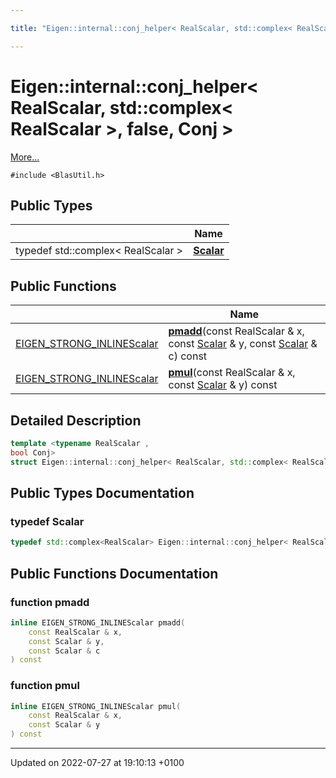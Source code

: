 ```yaml
---

title: "Eigen::internal::conj_helper< RealScalar, std::complex< RealScalar >, false, Conj >"

---
```


# Eigen::internal::conj_helper< RealScalar, std::complex< RealScalar >, false, Conj >



 [More...](#detailed-description)


`#include <BlasUtil.h>`

## Public Types

|                | Name           |
| -------------- | -------------- |
| typedef std::complex< RealScalar > | **[Scalar](http://example.org/classes/structeigen_1_1internal_1_1conj__helper_3_01realscalar_00_01std_1_1complex_3_01realscalar_01_4_00_01false_00_01conj_01_4/#typedef-scalar)**  |

## Public Functions

|                | Name           |
| -------------- | -------------- |
| <a href="http://example.org/files/macros_8h/#define-eigen-strong-inline">EIGEN_STRONG_INLINE</a><a href="http://example.org/classes/structeigen_1_1internal_1_1conj__helper_3_01realscalar_00_01std_1_1complex_3_01realscalar_01_4_00_01false_00_01conj_01_4/#typedef-scalar">Scalar</a> | **[pmadd](http://example.org/classes/structeigen_1_1internal_1_1conj__helper_3_01realscalar_00_01std_1_1complex_3_01realscalar_01_4_00_01false_00_01conj_01_4/#function-pmadd)**(const RealScalar & x, const <a href="http://example.org/classes/structeigen_1_1internal_1_1conj__helper_3_01realscalar_00_01std_1_1complex_3_01realscalar_01_4_00_01false_00_01conj_01_4/#typedef-scalar">Scalar</a> & y, const <a href="http://example.org/classes/structeigen_1_1internal_1_1conj__helper_3_01realscalar_00_01std_1_1complex_3_01realscalar_01_4_00_01false_00_01conj_01_4/#typedef-scalar">Scalar</a> & c) const |
| <a href="http://example.org/files/macros_8h/#define-eigen-strong-inline">EIGEN_STRONG_INLINE</a><a href="http://example.org/classes/structeigen_1_1internal_1_1conj__helper_3_01realscalar_00_01std_1_1complex_3_01realscalar_01_4_00_01false_00_01conj_01_4/#typedef-scalar">Scalar</a> | **[pmul](http://example.org/classes/structeigen_1_1internal_1_1conj__helper_3_01realscalar_00_01std_1_1complex_3_01realscalar_01_4_00_01false_00_01conj_01_4/#function-pmul)**(const RealScalar & x, const <a href="http://example.org/classes/structeigen_1_1internal_1_1conj__helper_3_01realscalar_00_01std_1_1complex_3_01realscalar_01_4_00_01false_00_01conj_01_4/#typedef-scalar">Scalar</a> & y) const |

## Detailed Description

```cpp
template <typename RealScalar ,
bool Conj>
struct Eigen::internal::conj_helper< RealScalar, std::complex< RealScalar >, false, Conj >;
```

## Public Types Documentation

### typedef Scalar

```cpp
typedef std::complex<RealScalar> Eigen::internal::conj_helper< RealScalar, std::complex< RealScalar >, false, Conj >::Scalar;
```


## Public Functions Documentation

### function pmadd

```cpp
inline EIGEN_STRONG_INLINEScalar pmadd(
    const RealScalar & x,
    const Scalar & y,
    const Scalar & c
) const
```


### function pmul

```cpp
inline EIGEN_STRONG_INLINEScalar pmul(
    const RealScalar & x,
    const Scalar & y
) const
```


-------------------------------

Updated on 2022-07-27 at 19:10:13 +0100